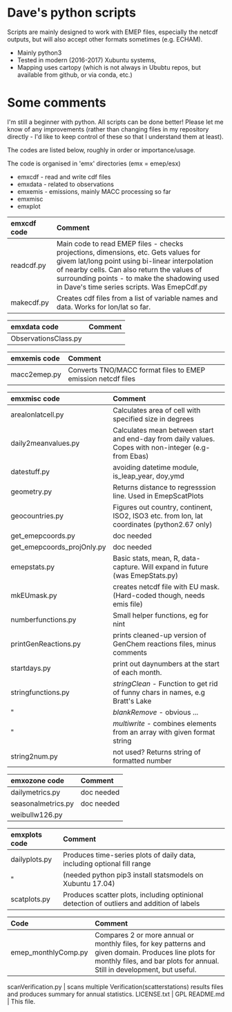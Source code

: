 # Dave's python scripts

Scripts are mainly designed to work with EMEP files, especially the netcdf outputs, but will also accept other formats sometimes (e.g. ECHAM).

* Mainly python3
* Tested in modern (2016-2017) Xubuntu systems, 
* Mapping uses cartopy (which is not always in Ububtu repos, but available from github, or via conda, etc.)

Some comments
==============

I'm still a beginner with python. All scripts can be done better! Please let me know of any improvements (rather than changing files in my repository directly - I'd like to keep control of these so that I understand them at least).

The codes are listed below, roughly in order or importance/usage.

The code is organised in 'emx' directories (emx = emep/esx)

* emxcdf    - read and write cdf files
* emxdata   - related to observations
* emxemis   - emissions, mainly MACC processing so far
* emxmisc
* emxplot

emxcdf  code                  | Comment
:--------------------------   |:---------------------------------------
readcdf.py |  Main code to read EMEP files - checks projections, dimensions, etc. Gets values for givem lat/long point using bi-linear interpolation of nearby cells. Can also return the values of surrounding points - to make the shadowing used in Dave's time series scripts. Was EmepCdf.py
makecdf.py | Creates cdf files from a list of variable names and data. Works for lon/lat so far.

emxdata code                  | Comment
:--------------------------   |:---------------------------------------
ObservationsClass.py |

emxemis code                  | Comment
:--------------------------   |:---------------------------------------
macc2emep.py  |  Converts TNO/MACC format files to EMEP emission netcdf files

emxmisc code                  | Comment
:--------------------------   |:---------------------------------------
arealonlatcell.py  | Calculates area of cell with specified size in degrees
daily2meanvalues.py | Calculates mean between start and end-day from daily values. Copes with non-integer (e.g- from Ebas)
datestuff.py | avoiding datetime module, is_leap_year, doy,ymd
geometry.py | Returns distance to regresssion line. Used in EmepScatPlots
geocountries.py | Figures out country, continent, ISO2, ISO3 etc. from lon, lat coordinates (python2.67 only)
get_emepcoords.py | doc needed
get_emepcoords_projOnly.py | doc needed
emepstats.py      | Basic stats, mean, R, data-capture. Will expand in future (was EmepStats.py)
mkEUmask.py       | creates netcdf file with EU mask. (Hard-coded though, needs emis file)
numberfunctions.py | Small helper functions, eg for nint
printGenReactions.py | prints cleaned-up version of GenChem reactions files, minus comments
startdays.py | print out daynumbers at the start of each month.
stringfunctions.py | *stringClean* - Function to get rid of funny chars in names, e.g Bratt's Lake
"                  | *blankRemove* - obvious ...
"                  | *multiwrite*  - combines elements from an array with given format string
string2num.py      | not used? Returns string of formatted number


emxozone code                  | Comment
:--------------------------   |:---------------------------------------
dailymetrics.py | doc needed
seasonalmetrics.py | doc needed
weibullw126.py |

emxplots code                  | Comment
:--------------------------   |:---------------------------------------
dailyplots.py | Produces time-series plots of daily data, including optional fill range
"                  | (needed python pip3 install statsmodels on Xubuntu 17.04)
scatplots.py | Produces scatter plots, including optinional detection of outliers and addition of labels


Code                          | Comment
:--------------------------   |:---------------------------------------
emep_monthlyComp.py | Compares 2 or more annual or monthly files, for key patterns and given domain. Produces line plots for monthly files, and bar plots for annual. Still in development, but useful.

scanVerification.py | scans multiple Verification(scatterstations) results files and produces summary for annual statistics.
LICENSE.txt         |             GPL
README.md | This file.

